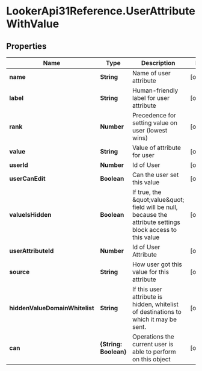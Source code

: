 # LookerApi31Reference.UserAttributeWithValue

## Properties
Name | Type | Description | Notes
------------ | ------------- | ------------- | -------------
**name** | **String** | Name of user attribute | [optional] 
**label** | **String** | Human-friendly label for user attribute | [optional] 
**rank** | **Number** | Precedence for setting value on user (lowest wins) | [optional] 
**value** | **String** | Value of attribute for user | [optional] 
**userId** | **Number** | Id of User | [optional] 
**userCanEdit** | **Boolean** | Can the user set this value | [optional] 
**valueIsHidden** | **Boolean** | If true, the \&quot;value\&quot; field will be null, because the attribute settings block access to this value | [optional] 
**userAttributeId** | **Number** | Id of User Attribute | [optional] 
**source** | **String** | How user got this value for this attribute | [optional] 
**hiddenValueDomainWhitelist** | **String** | If this user attribute is hidden, whitelist of destinations to which it may be sent. | [optional] 
**can** | **{String: Boolean}** | Operations the current user is able to perform on this object | [optional] 


